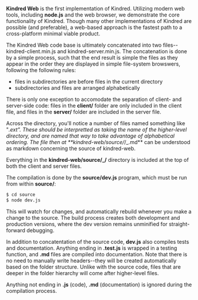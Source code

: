 **Kindred Web** is the first implementation of Kindred. Utilizing modern web tools, including **node.js** and the web browser, we demonstrate the core functionality of Kindred. Though many other implementations of Kindred are possible (and preferable), a web-based approach is the fastest path to a cross-platform minimal viable product. 

The Kindred Web code base is ultimately concatenated into two files--kindred-client.min.js and kindred-server.min.js. The concatenation is done by a simple process, such that the end result is simple the files as they appear in the order they are displayed in simple file-system browswers, following the following rules:

- files in subdirectories are before files in the current directory
- subdirectories and files are arranged alphabetically

There is only one exception to accomodate the separation of client- and server-side code: files in the **client/** folder are only included in the client file, and files in the **server/** folder are included in the server file. 

Across the directory, you'll notice a number of files named something like "_.ext". These should be interpretted as taking the name of the higher-level directory, and are named that way to take advantage of alphabetical ordering. The file then at **kindred-web/source/_/_.md** can be understood as markdown concerning the source of kindred-web. 

Everything in the **kindred-web/source/_/** directory is included at the top of both the client and server files.

The compilation is done by the **source/dev.js** program, which must be run from within **source/**:

```bash
$ cd source
$ node dev.js
```

This will watch for changes, and automatically rebuild whenever you make a change to the source. The build process creates both development and production versions, where the dev version remains unminified for straight-forward debugging.

In addition to concatentation of the source code, **dev.js** also compiles tests and documentation. Anything ending in **.test.js** is wrapped in a testing function, and **.md** files are compiled into documentation. Note that there is no need to manually write headers--they will be created automatically based on the folder structure. Unlike with the source code, files that are deeper in the folder hierarchy will come after higher-level files. 

Anything not ending in **.js** (code), **.md** (documentation) is ignored during the compilation process.  

